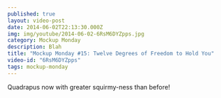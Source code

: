 ```yaml
---
published: true
layout: video-post
date: 2014-06-02T22:13:30.000Z
img: img/youtube/2014-06-02-6RsM6DYZpps.jpg
category: Mockup Monday
description: Blah
title: "Mockup Monday #15: Twelve Degrees of Freedom to Hold You"
video-id: "6RsM6DYZpps"
tags: mockup-monday
---
```

Quadrapus now with greater squirmy-ness than before!
